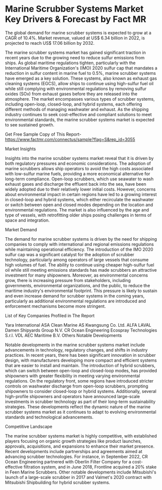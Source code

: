 # Marine Scrubber Systems Market Key Drivers & Forecast by Fact MR

The global demand for marine scrubber systems is expected to grow at a CAGR of 10.4%. Market revenue, valued at US$ 6.34 billion in 2022, is projected to reach US$ 17.06 billion by 2032.

The marine scrubber systems market has gained significant traction in recent years due to the growing need to reduce sulfur emissions from ships. As global maritime regulations tighten, particularly with the International Maritime Organization's (IMO) 2020 sulfur cap that mandates a reduction in sulfur content in marine fuel to 0.5%, marine scrubber systems have emerged as a key solution. These systems, also known as exhaust gas cleaning systems (EGCS), allow ships to continue using high-sulfur fuel oil while still complying with environmental regulations by removing sulfur oxides (SOx) from exhaust gases before they are released into the atmosphere. The market encompasses various types of scrubber systems, including open-loop, closed-loop, and hybrid systems, each offering different methods of managing washwater and exhaust. As the shipping industry continues to seek cost-effective and compliant solutions to meet environmental standards, the marine scrubber systems market is expected to see sustained growth.

Get Free Sample Copy of This Report-https://www.factmr.com/connectus/sample?flag=S&rep_id=3055

Market Insights

Insights into the marine scrubber systems market reveal that it is driven by both regulatory pressures and economic considerations. The adoption of marine scrubbers allows ship operators to avoid the high costs associated with low-sulfur marine fuels, providing a more economical alternative for long-term compliance. Open-loop scrubbers, which use seawater to wash exhaust gases and discharge the effluent back into the sea, have been widely adopted due to their relatively lower initial costs. However, concerns about environmental impact in certain regions have led to a growing interest in closed-loop and hybrid systems, which either recirculate the washwater or switch between open and closed modes depending on the location and environmental regulations. The market is also influenced by the age and type of vessels, with retrofitting older ships posing challenges in terms of space and integration.

Market Demand

The demand for marine scrubber systems is driven by the need for shipping companies to comply with international and regional emissions regulations while maintaining operational efficiency. The introduction of the IMO 2020 sulfur cap was a significant catalyst for the adoption of scrubber technology, particularly among operators of large vessels that consume high volumes of fuel. The ability to continue using cheaper high-sulfur fuel oil while still meeting emissions standards has made scrubbers an attractive investment for many shipowners. Moreover, as environmental concerns grow, there is increasing pressure from stakeholders, including governments, environmental organizations, and the public, to reduce the maritime industry's environmental footprint. This pressure is likely to sustain and even increase demand for scrubber systems in the coming years, particularly as additional environmental regulations are introduced and enforcement mechanisms become more stringent.

List of Key Companies Profiled in The Report

Yara International ASA
Clean Marine AS
Kwangsung Co. Ltd.
ALFA LAVAL
Damen Shipyards Group N.V.
CR Ocean Engineering
Ecospray Technologies S.r.l.
VDL AEC Maritime B.V.
Others
Notable Developments

Notable developments in the marine scrubber systems market include advancements in technology, regulatory changes, and shifts in industry practices. In recent years, there has been significant innovation in scrubber design, with manufacturers developing more compact and efficient systems that are easier to install and maintain. The introduction of hybrid scrubbers, which can switch between open-loop and closed-loop modes, has provided shipowners with greater flexibility in meeting varying environmental regulations. On the regulatory front, some regions have introduced stricter controls on washwater discharge from open-loop scrubbers, prompting shipowners to consider closed-loop or hybrid systems. Additionally, several high-profile shipowners and operators have announced large-scale investments in scrubber technology as part of their long-term sustainability strategies. These developments reflect the dynamic nature of the marine scrubber systems market as it continues to adapt to evolving environmental standards and technological advancements.

Competitive Landscape

The marine scrubber systems market is highly competitive, with established players focusing on organic growth strategies like product launches, approvals, acquisitions, and expansions to enhance their market presence. Recent developments include partnerships and agreements aimed at advancing scrubber technologies. For instance, in September 2022, CR Ocean Engineering partnered with Oberlin Filter Company for a cost-effective filtration system, and in June 2018, Frontline acquired a 20% stake in Feen Marine Scrubbers. Other notable developments include Mitsubishi's launch of a large-scale scrubber in 2017 and Valmet's 2020 contract with Mitsubishi Shipbuilding for hybrid scrubber systems.

